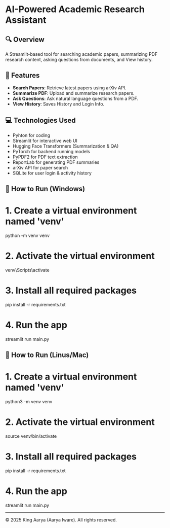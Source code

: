 
# AI-Powered Academic Research Assistant

## 🔍 Overview
A Streamlit-based tool for searching academic papers, summarizing PDF research content, asking questions from documents, and View history.

## 🚀 Features
- **Search Papers**: Retrieve latest papers using arXiv API.
- **Summarize PDF**: Upload and summarize research papers.
- **Ask Questions**: Ask natural language questions from a PDF.
- **View History**: Saves History and Login Info.

## 💻 Technologies Used
- Pyhton for coding
- Streamlit for interactive web UI
- Hugging Face Transformers (Summarization & QA)
- PyTorch for backend running models
- PyPDF2 for PDF text extraction
- ReportLab for generating PDF summaries
- arXiv API for paper search
- SQLite for user login & activity history

## 📝 How to Run (Windows)

# 1. Create a virtual environment named 'venv'
python -m venv venv

# 2. Activate the virtual environment
venv\Scripts\activate

# 3. Install all required packages
pip install -r requirements.txt

# 4. Run the app
streamlit run main.py

## 📝 How to Run (Linus/Mac)

# 1. Create a virtual environment named 'venv'
python3 -m venv venv

# 2. Activate the virtual environment
source venv/bin/activate

# 3. Install all required packages
pip install -r requirements.txt

# 4. Run the app
streamlit run main.py

---

© 2025 King Aarya (Aarya Iware). All rights reserved.
    
